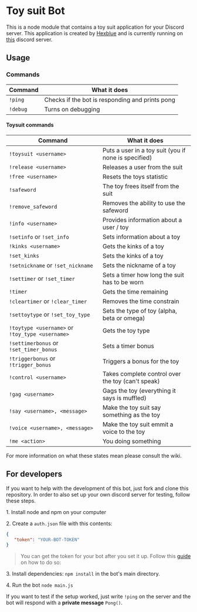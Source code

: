 # Toy suit Bot
This is a node module that contains a toy suit application for your Discord server. This application is created by [Hexblue][HexTwitter] and is currently running on [this][discord] discord server.

## Usage

### Commands
| Command  | What it does                                    |
|----------|-------------------------------------------------|
| `!ping`  | Checks if the bot is responding and prints pong |
| `!debug` | Turns on debugging                              |

#### Toysuit commands
| Command                                         | What it does                                         |
|-------------------------------------------------|------------------------------------------------------|
| `!toysuit <username>`                           | Puts a user in a toy suit (you if none is specified) |
| `!release <username>`                           | Releases a user from the suit                        |
| `!free <username>`                              | Resets the toys statistic                            |
| `!safeword`                                     | The toy frees itself from the suit                   |
| `!remove_safeword`                              | Removes the ability to use the safeword              |
| `!info <username>`                              | Provides information about a user / toy              |
| `!setinfo` or `!set_info`                       | Sets information about a toy                         |
| `!kinks <username>`                             | Gets the kinks of a toy                              |
| `!set_kinks`                                    | Sets the kinks of a toy                              |
| `!setnickname` or `!set_nickname`               | Sets the nickname of a toy                           |
| `!settimer` or `!set_timer`                     | Sets a timer how long the suit has to be worn        |
| `!timer`                                        | Gets the time remaining                              |
| `!cleartimer` or `!clear_timer`                 | Removes the time constrain                           |
| `!settoytype` or `!set_toy_type`                | Sets the type of toy (alpha, beta or omega)          |
| `!toytype <username>` or `!toy_type <username>` | Gets the toy type                                    |
| `!settimerbonus` or `!set_timer_bonus`          | Sets a timer bonus                                   |
| `!triggerbonus` or `!trigger_bonus`             | Triggers a bonus for the toy                         |
| `!control <username>`                           | Takes complete control over the toy (can't speak)    |
| `!gag <username>`                               | Gags the toy (everything it says is muffled)         |
| `!say <username>, <message>`                    | Make the toy suit say something as the toy           |
| `!voice <username>, <message>`                  | Make the toy suit emmit a voice to the toy           |
| `!me <action>`                                  | You doing something                                  |
For more information on what these states mean please consult the wiki.

## For developers
If you want to help with the development of this bot, just fork and clone this repository. In order to also set up your own discord server for testing, follow these steps.

1\. Install node and npm on your computer

2\. Create a `auth.json` file with this contents:
```json
{
   "token": "YOUR-BOT-TOKEN"
}
```
> You can get the token for your bot after you set it up. Follow this [guide][bot-guide] on how to do so:

3\. Install dependencies: `npm install` in the bot's main directory.

4\. Run the bot `node main.js`

If you want to test if the setup worked, just write `!ping` on the server and the bot will respond with a **private message** `Pong()`.


[HexTwitter]: https://twitter.com/Rei98
[discord]: https://discord.gg/K95DJAp
[bot-guide]: https://github.com/reactiflux/discord-irc/wiki/Creating-a-discord-bot-&-getting-a-token